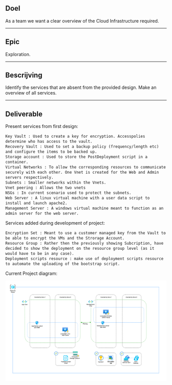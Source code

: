 ## Doel
As a team we want a clear overview of the Cloud Infrastructure required.

----
## Epic
Exploration.

----
## Bescrijving
Identify the services that are absent from the provided design. Make an overview of all services.

----
## Deliverable

Present services from first design:  

    Key Vault : Used to create a key for encryption. Accesspolies determine who has access to the vault.
    Recovery Vault : Used to set a backup policy (frequency/length etc) and configure the items to be backed up.
    Storage account : Used to store the PostDeployment script in a container.
    Virtual Networks : To allow the corresponding resources to communicate securely with each other. One Vnet is created for the Web and Admin servers respectively. 
    Subnets : Smaller networks within the Vnets. 
    Vnet peering : Allows the two vnets 
    NSGs : In current scenario used to protect the subnets.
    Web Server : A linux virtual machine with a user data script to install and launch apache2.
    Management Server : A windows virtual machine meant to function as an admin server for the web server.

Services added during development of project:

    Encryption Set : Meant to use a customer managed key from the Vault to be able to encrypt the VMs and the Strorage Account.
    Resource Group : Rather then the previously showing Subcription, have decided to show the deployment on the resource group level (as it would have to be in any case).
    Deployment scripts resource : make use of deployment scripts resource to automate the uploading of the bootstrap script. 

Current Project diagram:  

![Pv1diagram](../../../00_includes/prj_v1_diagram.png)  
